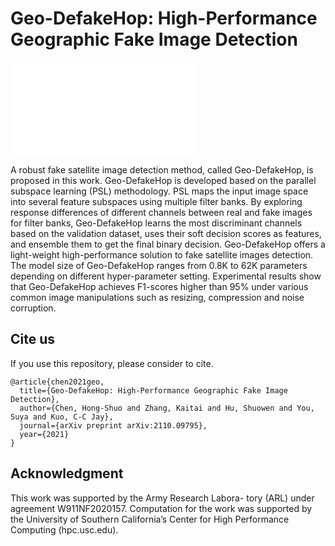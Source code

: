 # Geo-DefakeHop: High-Performance Geographic Fake Image Detection

![Framework](img/framework.pdf)

A robust fake satellite image detection method, called Geo-DefakeHop, is proposed in this work. Geo-DefakeHop is developed based on the parallel subspace learning (PSL) methodology. PSL maps the input image space into several feature subspaces using multiple filter banks. By exploring response differences of different channels between real and fake images for filter banks, Geo-DefakeHop learns the most discriminant channels based on the validation dataset, uses their soft decision scores as features, and ensemble them to get the final binary decision. Geo-DefakeHop offers a light-weight high-performance solution to fake satellite images detection. The model size of Geo-DefakeHop ranges from 0.8K to 62K parameters depending on different hyper-parameter setting. Experimental results show that Geo-DefakeHop achieves F1-scores higher than 95% under various common image manipulations such as resizing, compression and noise corruption.


## Cite us
If you use this repository, please consider to cite.
```
@article{chen2021geo,
  title={Geo-DefakeHop: High-Performance Geographic Fake Image Detection},
  author={Chen, Hong-Shuo and Zhang, Kaitai and Hu, Shuowen and You, Suya and Kuo, C-C Jay},
  journal={arXiv preprint arXiv:2110.09795},
  year={2021}
}
```
## Acknowledgment
This work was supported by the Army Research Labora- tory (ARL) under agreement W911NF2020157. Computation for the work was supported by the University of Southern California’s Center for High Performance Computing (hpc.usc.edu).
